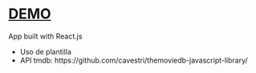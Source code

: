 # [DEMO](https://patriosx.github.io/movies-app/)
App built with React.js
<ul>
  <li>Uso de plantilla</li>
  <li>API tmdb: https://github.com/cavestri/themoviedb-javascript-library/ </li>
</ul>
